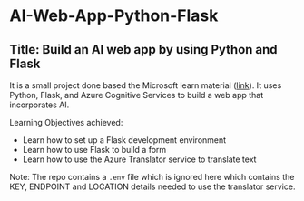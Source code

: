 # AI-Web-App-Python-Flask
## Title: Build an AI web app by using Python and Flask
It is a small project done based the Microsoft learn material ([link](https://learn.microsoft.com/en-us/training/modules/python-flask-build-ai-web-app/)). 
It uses Python, Flask, and Azure Cognitive Services to build a web app that incorporates AI.

Learning Objectives achieved:
* Learn how to set up a Flask development environment
* Learn how to use Flask to build a form
* Learn how to use the Azure Translator service to translate text

Note: The repo contains a `.env` file which is ignored here which contains the KEY, ENDPOINT and LOCATION details needed to use the translator service.

